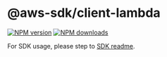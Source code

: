 # @aws-sdk/client-lambda

[![NPM version](https://img.shields.io/npm/v/@aws-sdk/client-lambda/rc.svg)](https://www.npmjs.com/package/@aws-sdk/client-lambda)
[![NPM downloads](https://img.shields.io/npm/dm/@aws-sdk/client-lambda.svg)](https://www.npmjs.com/package/@aws-sdk/client-lambda)

For SDK usage, please step to [SDK readme](https://github.com/aws/aws-sdk-js-v3).
